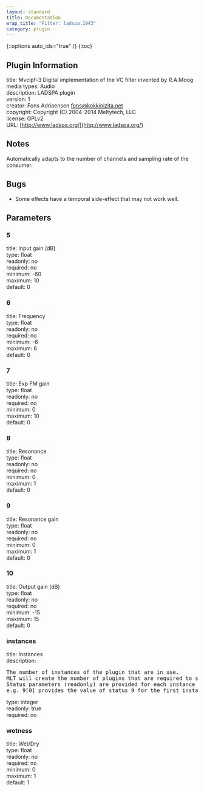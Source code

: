 ```yaml
---
layout: standard
title: Documentation
wrap_title: "Filter: ladspa.1943"
category: plugin
---
```

{::options auto_ids="true" /}
{:toc}

## Plugin Information

title: Mvclpf-3   Digital implementation of the VC filter invented by R.A.Moog  
media types:
Audio  
description: LADSPA plugin  
version: 1  
creator: Fons Adriaensen <fons@kokkinizita.net>  
copyright: Copyright (C) 2004-2014 Meltytech, LLC  
license: GPLv2  
URL: [http://www.ladspa.org/](http://www.ladspa.org/)  

## Notes

Automatically adapts to the number of channels and sampling rate of the consumer.
## Bugs

* Some effects have a temporal side-effect that may not work well.

## Parameters

### 5

title: Input gain (dB)    
type: float  
readonly: no  
required: no  
minimum: -60  
maximum: 10  
default: 0  

### 6

title: Frequency    
type: float  
readonly: no  
required: no  
minimum: -6  
maximum: 6  
default: 0  

### 7

title: Exp FM gain    
type: float  
readonly: no  
required: no  
minimum: 0  
maximum: 10  
default: 0  

### 8

title: Resonance    
type: float  
readonly: no  
required: no  
minimum: 0  
maximum: 1  
default: 0  

### 9

title: Resonance gain    
type: float  
readonly: no  
required: no  
minimum: 0  
maximum: 1  
default: 0  

### 10

title: Output gain (dB)    
type: float  
readonly: no  
required: no  
minimum: -15  
maximum: 15  
default: 0  

### instances

title: Instances    
description:
<pre>
The number of instances of the plugin that are in use.
MLT will create the number of plugins that are required to support the number of audio channels.
Status parameters (readonly) are provided for each instance and are accessed by specifying the instance number after the identifier (starting at zero).
e.g. 9[0] provides the value of status 9 for the first instance.
</pre>
type: integer  
readonly: true  
required: no  

### wetness

title: Wet/Dry    
type: float  
readonly: no  
required: no  
minimum: 0  
maximum: 1  
default: 1  

